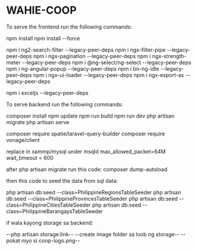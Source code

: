 # WAHIE-COOP

To serve the frontend run the following commands: 

npm install
    npm install --force

npm i ng2-search-filter --legacy-peer-deps
npm i ngx-filter-pipe --legacy-peer-deps
npm i ngx-pagination --legacy-peer-deps
npm i ngx-strength-meter --legacy-peer-deps
npm i @ng-select/ng-select --legacy-peer-deps
npm i ng-angular-popup --legacy-peer-deps
npm i bn-ng-idle --legacy-peer-deps
npm i ngx-ui-loader --legacy-peer-deps
npm i ngx-export-as --legacy-peer-deps

npm i exceljs --legacy-peer-deps



To serve backend run the following commands:

composer install
npm update
npm run build
npm run dev
php artisan migrate
php artisan serve

composer require spatie/laravel-query-builder
composer require vonage/client

replace in xammp/mysql
under msqld
max_allowed_packet=64M
wait_timeout = 600

after php artisan migrate run this code:
composer dump-autoload

then this code to seed the data from sql data:

php artisan db:seed --class=PhilippineRegionsTableSeeder
php artisan db:seed --class=PhilippineProvincesTableSeeder
php artisan db:seed --class=PhilippineCitiesTableSeeder
php artisan db:seed --class=PhilippineBarangaysTableSeeder

if wala kayong storage sa backend:

--php artisan storage:link--
--create image folder sa loob ng storage--
--pokat niyo si coop-logo.png--